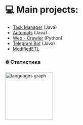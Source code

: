 # 💻 Main projects:
 - [Task Manager](https://github.com/admitriy1931/TaskManager) (Java)
 - [Automats](https://github.com/1Shadowscale1/Automats) (Java)
 - [Web - Crawler](https://github.com/SlivnyiArtem/WebCraulerPy) (Python)
 - [Telegram Bot](https://github.com/admitriy1931/Weather_Bot_Java) (Java)
 - [ModifiedETL](https://github.com/admitriy1931/ModifiedETL)



<h3 align="left">🔥   Cтатистика</h3>

###
<div align="left">
<img src="https://github-readme-stats.vercel.app/api/top-langs?username=Darlitch&locale=en&hide_title=false&layout=compact&card_width=320&langs_count=5&theme=tokyonight&hide_border=false&order=2" height="150" alt="languages graph"  />
</div>



<!--
**admitriy1931/admitriy1931** is a ✨ _special_ ✨ repository because its `README.md` (this file) appears on your GitHub profile.

Here are some ideas to get you started:

- 🔭 I’m currently working on ...
- 🌱 I’m currently learning ...
- 👯 I’m looking to collaborate on ...
- 🤔 I’m looking for help with ...
- 💬 Ask me about ...
- 📫 How to reach me: ...
- 😄 Pronouns: ...
- ⚡ Fun fact: ...
-->
